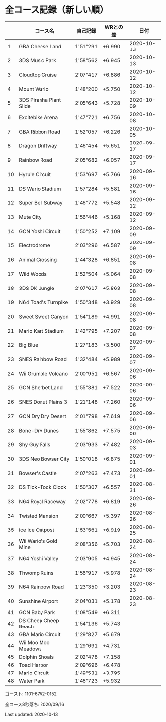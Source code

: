 # 全コース記録（新しい順）

||コース名|自己記録|WRとの差|日付
|--|--|--|--|--|
|1|GBA Cheese Land|1'51"291|+6.990|2020-10-13|
|2|3DS Music Park|1'58"562|+6.945|2020-10-13|
|3|Cloudtop Cruise|2'07"417|+6.886|2020-10-12|
|4|Mount Wario|1'48"200|+5.750|2020-10-12|
|5|3DS Piranha Plant Slide|2'05"643|+5.728|2020-10-09|
|6|Excitebike Arena|1'47"721|+6.756|2020-10-08|
|7|GBA Ribbon Road|1'52"057|+6.226|2020-10-05|
|8|Dragon Driftway|1'46"454|+5.651|2020-09-17|
|9|Rainbow Road|2'05"682|+6.057|2020-09-17|
|10|Hyrule Circuit|1'53"697|+5.766|2020-09-16|
|11|DS Wario Stadium|1'57"284|+5.581|2020-09-16|
|12|Super Bell Subway|1'46"772|+5.548|2020-09-12|
|13|Mute City|1'56"446|+5.168|2020-09-12|
|14|GCN Yoshi Circuit|1'50"252|+7.109|2020-09-09|
|15|Electrodrome|2'03"296|+6.587|2020-09-09|
|16|Animal Crossing|1'44"328|+6.851|2020-09-08|
|17|Wild Woods|1'52"504|+5.064|2020-09-08|
|18|3DS DK Jungle|2'07"617|+5.863|2020-09-08|
|19|N64 Toad's Turnpike|1'50"348|+3.929|2020-09-08|
|20|Sweet Sweet Canyon|1'54"189|+4.991|2020-09-08|
|21|Mario Kart Stadium|1'42"795|+7.207|2020-09-08|
|22|Big Blue|1'27"183|+3.500|2020-09-07|
|23|SNES Rainbow Road|1'32"484|+5.989|2020-09-07|
|24|Wii Grumble Volcano|2'00"951|+6.567|2020-09-06|
|25|GCN Sherbet Land|1'55"381|+7.522|2020-09-06|
|26|SNES Donut Plains 3|1'21"148|+7.260|2020-09-06|
|27|GCN Dry Dry Desert|2'01"798|+7.619|2020-09-06|
|28|Bone-Dry Dunes|1'55"862|+7.575|2020-09-06|
|29|Shy Guy Falls|2'03"933|+7.482|2020-09-03|
|30|3DS Neo Bowser City|1'50"018|+6.875|2020-09-01|
|31|Bowser's Castle|2'07"263|+7.473|2020-09-01|
|32|DS Tick-Tock Clock|1'50"307|+6.557|2020-08-31|
|33|N64 Royal Raceway|2'02"778|+6.819|2020-08-26|
|34|Twisted Mansion|2'00"667|+5.397|2020-08-26|
|35|Ice Ice Outpost|1'53"561|+6.919|2020-08-25|
|36|Wii Wario's Gold Mine|2'08"356|+5.703|2020-08-24|
|37|N64 Yoshi Valley|2'03"905|+4.945|2020-08-24|
|38|Thwomp Ruins|1'56"917|+5.978|2020-08-24|
|39|N64 Rainbow Road|1'23"350|+3.203|2020-08-23|
|40|Sunshine Airport|2'04"031|+5.178|2020-08-23|
|41|GCN Baby Park|1'08"549|+6.311||
|42|DS Cheep Cheep Beach|1'54"136|+5.743||
|43|GBA Mario Circuit|1'29"827|+5.679||
|44|Wii Moo Moo Meadows|1'29"691|+4.731||
|45|Dolphin Shoals|2'02"478|+7.158||
|46|Toad Harbor|2'09"696|+6.478||
|47|Mario Circuit|1'49"531|+3.795||
|48|Water Park|1'46"723|+5.932||

ゴースト: 1101-6752-0152

全コース8秒落ち: 2020/09/16

Last updated: 2020-10-13
